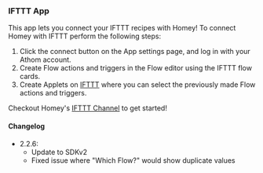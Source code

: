 ### IFTTT App

This app lets you connect your IFTTT recipes with Homey! To connect Homey with IFTTT perform the following steps:

1. Click the connect button on the App settings page, and log in with your Athom account.
2. Create Flow actions and triggers in the Flow editor using the IFTTT flow cards.
3. Create Applets on [IFTTT](https://ifttt.com/my_applets) where you can select the previously made Flow actions and triggers.

Checkout Homey's [IFTTT Channel](https://ifttt.com/homey) to get started!

#### Changelog
- 2.2.6: 
    - Update to SDKv2
    - Fixed issue where "Which Flow?" would show duplicate values